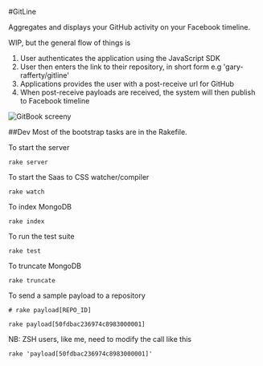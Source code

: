 #GitLine

Aggregates and displays your GitHub activity on your Facebook timeline.

WIP, but the general flow of things is 

1. User authenticates the application using the JavaScript SDK
2. User then enters the link to their repository, in short form e.g 'gary-rafferty/gitline'
4. Applications provides the user with a post-receive url for GitHub
5. When post-receive payloads are received, the system will then publish to Facebook timeline

![GitBook
screeny](https://raw.github.com/gary-rafferty/gitline/master/public/images/GitBook.png)


##Dev
Most of the bootstrap tasks are in the Rakefile.

To start the server

```
rake server
```

To start the Saas to CSS watcher/compiler

```
rake watch
```

To index MongoDB

```
rake index
```

To run the test suite

```
rake test
```

To truncate MongoDB

```
rake truncate
``` 

To send a sample payload to a repository

```
# rake payload[REPO_ID]

rake payload[50fdbac236974c8983000001]
```

NB: ZSH users, like me, need to modify the call like this

```
rake 'payload[50fdbac236974c8983000001]'
```
